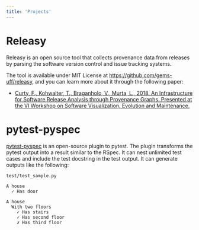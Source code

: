 ```yaml
---
title: 'Projects'
---
```


# Releasy

Releasy is an open source tool that collects provenance data from releases by parsing the software version control and issue tracking systems.

The tool is available under MIT License at <https://github.com/gems-uff/releasy>, and you can learn more about it through the following paper:

  - [Curty, F., Kohwalter, T., Braganholo, V., Murta, L., 2018. An Infrastructure for Software Release Analysis through Provenance Graphs. Presented at the VI Workshop on Software Visualization, Evolution and Maintenance.](https://goo.gl/9u8rzc)


# pytest-pyspec

[pytest-pyspec](https://github.com/felipecrp/pytest-pyspec) is an open-source plugin to pytest. The plugin transforms the pytest output into a result similar to the RSpec. It can nest unlimited test cases and include the test docstring in the test output. It can generate outputs like the following:


```
test/test_sample.py 

A house
  ✓ Has door

A house
  With two floors
    ✓ Has stairs
    ✓ Has second floor
    ✗ Has third floor
```